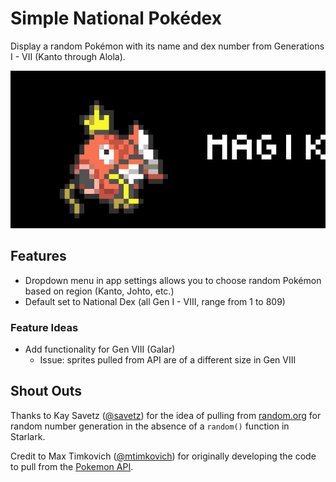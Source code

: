 # Simple National Pokédex
Display a random Pokémon with its name and dex number from Generations I - VII (Kanto through Alola). 

<p align="center">
  <img src="natdex.gif" alt="animated" />
</p>

## Features
- Dropdown menu in app settings allows you to choose random Pokémon based on region (Kanto, Johto, etc.)
- Default set to National Dex (all Gen I - VIII, range from 1 to 809)

### Feature Ideas

- Add functionality for Gen VIII (Galar) 
  - Issue: sprites pulled from API are of a different size in Gen VIII

## Shout Outs
Thanks to Kay Savetz ([@savetz](https://github.com/savetz)) for the idea of pulling from [random.org](random.org) for random number generation in the absence of a `random()` function in Starlark.

Credit to Max Timkovich ([@mtimkovich](https://github.com/mtimkovich)) for originally developing the code to pull from the [Pokemon API](https://pokeapi.co/).

